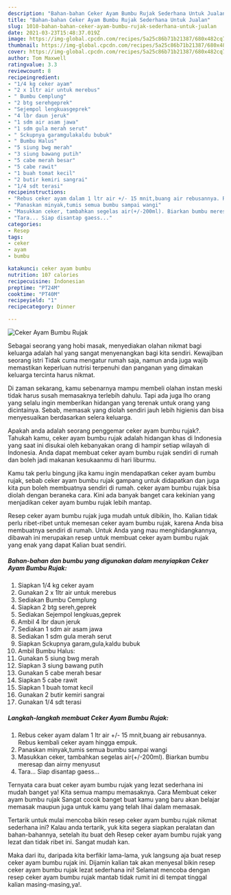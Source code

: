 ```yaml
---
description: "Bahan-bahan Ceker Ayam Bumbu Rujak Sederhana Untuk Jualan"
title: "Bahan-bahan Ceker Ayam Bumbu Rujak Sederhana Untuk Jualan"
slug: 1010-bahan-bahan-ceker-ayam-bumbu-rujak-sederhana-untuk-jualan
date: 2021-03-23T15:48:37.019Z
image: https://img-global.cpcdn.com/recipes/5a25c86b71b21387/680x482cq70/ceker-ayam-bumbu-rujak-foto-resep-utama.jpg
thumbnail: https://img-global.cpcdn.com/recipes/5a25c86b71b21387/680x482cq70/ceker-ayam-bumbu-rujak-foto-resep-utama.jpg
cover: https://img-global.cpcdn.com/recipes/5a25c86b71b21387/680x482cq70/ceker-ayam-bumbu-rujak-foto-resep-utama.jpg
author: Tom Maxwell
ratingvalue: 3.3
reviewcount: 8
recipeingredient:
- "1/4 kg ceker ayam"
- "2 x 1ltr air untuk merebus"
- " Bumbu Cemplung"
- "2 btg serehgeprek"
- "Sejempol lengkuasgeprek"
- "4 lbr daun jeruk"
- "1 sdm air asam jawa"
- "1 sdm gula merah serut"
- " Sckupnya garamgulakaldu bubuk"
- " Bumbu Halus"
- "5 siung bwg merah"
- "3 siung bawang putih"
- "5 cabe merah besar"
- "5 cabe rawit"
- "1 buah tomat kecil"
- "2 butir kemiri sangrai"
- "1/4 sdt terasi"
recipeinstructions:
- "Rebus ceker ayam dalam 1 ltr air +/- 15 mnit,buang air rebusannya. Rebus kembali ceker ayam hingga empuk."
- "Panaskan minyak,tumis semua bumbu sampai wangi"
- "Masukkan ceker, tambahkan segelas air(+/-200ml). Biarkan bumbu meresap dan airny menyusut"
- "Tara... Siap disantap gaess..."
categories:
- Resep
tags:
- ceker
- ayam
- bumbu

katakunci: ceker ayam bumbu 
nutrition: 107 calories
recipecuisine: Indonesian
preptime: "PT24M"
cooktime: "PT40M"
recipeyield: "1"
recipecategory: Dinner

---
```



![Ceker Ayam Bumbu Rujak](https://img-global.cpcdn.com/recipes/5a25c86b71b21387/680x482cq70/ceker-ayam-bumbu-rujak-foto-resep-utama.jpg)

Sebagai seorang yang hobi masak, menyediakan olahan nikmat bagi keluarga adalah hal yang sangat menyenangkan bagi kita sendiri. Kewajiban seorang istri Tidak cuma mengatur rumah saja, namun anda juga wajib memastikan keperluan nutrisi terpenuhi dan panganan yang dimakan keluarga tercinta harus nikmat.

Di zaman  sekarang, kamu sebenarnya mampu membeli olahan instan meski tidak harus susah memasaknya terlebih dahulu. Tapi ada juga lho orang yang selalu ingin memberikan hidangan yang terenak untuk orang yang dicintainya. Sebab, memasak yang diolah sendiri jauh lebih higienis dan bisa menyesuaikan berdasarkan selera keluarga. 



Apakah anda adalah seorang penggemar ceker ayam bumbu rujak?. Tahukah kamu, ceker ayam bumbu rujak adalah hidangan khas di Indonesia yang saat ini disukai oleh kebanyakan orang di hampir setiap wilayah di Indonesia. Anda dapat membuat ceker ayam bumbu rujak sendiri di rumah dan boleh jadi makanan kesukaanmu di hari liburmu.

Kamu tak perlu bingung jika kamu ingin mendapatkan ceker ayam bumbu rujak, sebab ceker ayam bumbu rujak gampang untuk didapatkan dan juga kita pun boleh membuatnya sendiri di rumah. ceker ayam bumbu rujak bisa diolah dengan beraneka cara. Kini ada banyak banget cara kekinian yang menjadikan ceker ayam bumbu rujak lebih mantap.

Resep ceker ayam bumbu rujak juga mudah untuk dibikin, lho. Kalian tidak perlu ribet-ribet untuk memesan ceker ayam bumbu rujak, karena Anda bisa membuatnya sendiri di rumah. Untuk Anda yang mau menghidangkannya, dibawah ini merupakan resep untuk membuat ceker ayam bumbu rujak yang enak yang dapat Kalian buat sendiri.

<!--inarticleads1-->

##### Bahan-bahan dan bumbu yang digunakan dalam menyiapkan Ceker Ayam Bumbu Rujak:

1. Siapkan 1/4 kg ceker ayam
1. Gunakan 2 x 1ltr air untuk merebus
1. Sediakan  Bumbu Cemplung
1. Siapkan 2 btg sereh,geprek
1. Sediakan Sejempol lengkuas,geprek
1. Ambil 4 lbr daun jeruk
1. Sediakan 1 sdm air asam jawa
1. Sediakan 1 sdm gula merah serut
1. Siapkan  Sckupnya garam,gula,kaldu bubuk
1. Ambil  Bumbu Halus:
1. Gunakan 5 siung bwg merah
1. Siapkan 3 siung bawang putih
1. Gunakan 5 cabe merah besar
1. Siapkan 5 cabe rawit
1. Siapkan 1 buah tomat kecil
1. Gunakan 2 butir kemiri sangrai
1. Gunakan 1/4 sdt terasi




<!--inarticleads2-->

##### Langkah-langkah membuat Ceker Ayam Bumbu Rujak:

1. Rebus ceker ayam dalam 1 ltr air +/- 15 mnit,buang air rebusannya. Rebus kembali ceker ayam hingga empuk.
1. Panaskan minyak,tumis semua bumbu sampai wangi
1. Masukkan ceker, tambahkan segelas air(+/-200ml). Biarkan bumbu meresap dan airny menyusut
1. Tara... Siap disantap gaess...




Ternyata cara buat ceker ayam bumbu rujak yang lezat sederhana ini mudah banget ya! Kita semua mampu memasaknya. Cara Membuat ceker ayam bumbu rujak Sangat cocok banget buat kamu yang baru akan belajar memasak maupun juga untuk kamu yang telah lihai dalam memasak.

Tertarik untuk mulai mencoba bikin resep ceker ayam bumbu rujak nikmat sederhana ini? Kalau anda tertarik, yuk kita segera siapkan peralatan dan bahan-bahannya, setelah itu buat deh Resep ceker ayam bumbu rujak yang lezat dan tidak ribet ini. Sangat mudah kan. 

Maka dari itu, daripada kita berfikir lama-lama, yuk langsung aja buat resep ceker ayam bumbu rujak ini. Dijamin kalian tak akan menyesal bikin resep ceker ayam bumbu rujak lezat sederhana ini! Selamat mencoba dengan resep ceker ayam bumbu rujak mantab tidak rumit ini di tempat tinggal kalian masing-masing,ya!.


